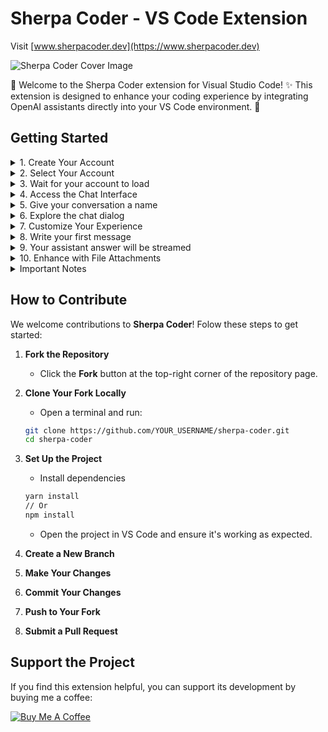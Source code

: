 # Sherpa Coder - VS Code Extension

Visit [www.sherpacoder.dev](https://www.sherpacoder.dev)

![Sherpa Coder Cover Image](images/sherpa-cover.png)

🚀 Welcome to the Sherpa Coder extension for Visual Studio Code! ✨ This extension is designed to enhance your coding experience by integrating OpenAI assistants directly into your VS Code environment. 🤖

## Getting Started

<details>
<summary>1. Create Your Account</summary>
To begin using Sherpa Coder, you'll need to create an account. Simply provide an alias for your account name and enter your OpenAI API Key. All information is stored locally on your machine - there are no external servers involved, only direct communication with the OpenAI API. This will enable you to access all the powerful features of the extension.

![Creating Account](images/1-create_account.png)

</details>

<details>
<summary>2. Select Your Account</summary>
Once your account is set up, choose it from the accounts list to start using the extension.

![Choosing Account](images/2-choose_account.png)

</details>

<details>
<summary>3. Wait for your account to load</summary>

We will stablish connection to OpenAI using the provided API Key.

![Choosing Account](images/3-account_loaded.png)

</details>

<details>
<summary>4. Access the Chat Interface</summary>

Navigate to the chat tab to initiate a new conversation with the AI assistant.

![Creating Conversation](images/4-create_conversation.png)

</details>

<details>
<summary>5. Give your conversation a name</summary>

Give your conversation a meaningful name to help you organize and track your interactions.

![Naming Conversation](images/5-conversation_dialog.png)

</details>

<details>
<summary>6. Explore the chat dialog</summary>

You will see the chat dialog of your new conversation

![Naming Conversation](images/6-chat.png)

</details>

<details>
<summary>7. Customize Your Experience</summary>
Click on settings to choose your preferred AI model and assistant for each message, tailoring the interaction to your specific needs.

![Model Selection](images/7-choosing_model.png)

![Assistant Selection](images/7-choosing_assistant.png)

</details>

<details>
<summary>8. Write your first message</summary>

![First message](images/8-writing_prompt.png)

</details>

<details>
<summary>9. Your assistant answer will be streamed</summary>

![Assistant answers](images/9-answer.png)

</details>

<details>
<summary>10. Enhance with File Attachments</summary>

Take advantage of the powerful file attachment feature:

- Attach files directly from your workspace
- Generate and attach a markdown file containing your entire workspace's source code
- Provide context-rich information to the AI assistant

![File Attachments](images/10-attachments.png)

You can also attach the full source code of the current workspace. For this we will create a markdown file containing your source code. We will omit the files from gitignore and binary files that you might have in your workspace.

![Code Base Attachment](images/10-source_code.png)

</details>
<details>
<summary>Important Notes</summary>

### File Search Capability

To utilize the attachments feature effectively, ensure that your OpenAI assistants have the "search in files" feature activated in their assistant settings.

![Activating File Search Functionality](images/11-extra.png)

### Files Retention Policy

Files stored in threads are subject to OpenAI API's default retention policy. For more information, please refer to the [OpenAI documentation](https://platform.openai.com/docs/assistants/tools/file-search)

</details>

## How to Contribute

We welcome contributions to **Sherpa Coder**! Folow these steps to get started:

1. **Fork the Repository**

   - Click the **Fork** button at the top-right corner of the repository page.

2. **Clone Your Fork Locally**
   - Open a terminal and run:
   ```bash
   git clone https://github.com/YOUR_USERNAME/sherpa-coder.git
   cd sherpa-coder
   ```
3. **Set Up the Project**

   - Install dependencies

   ```bash
   yarn install
   // Or
   npm install
   ```

   - Open the project in VS Code and ensure it's working as expected.

4. **Create a New Branch**
5. **Make Your Changes**
6. **Commit Your Changes**
7. **Push to Your Fork**
8. **Submit a Pull Request**

## Support the Project

If you find this extension helpful, you can support its development by buying me a coffee:

[![Buy Me A Coffee](https://cdn.buymeacoffee.com/buttons/v2/default-yellow.png)](https://buymeacoffee.com/mbustosp)
